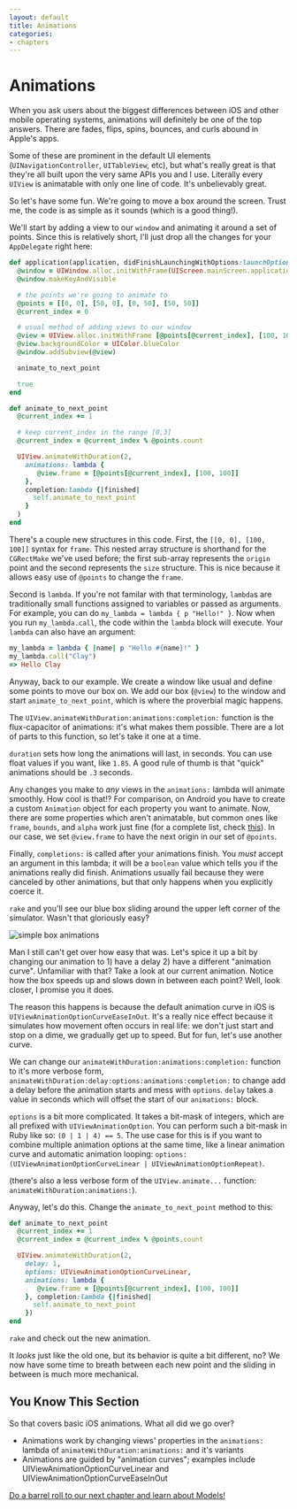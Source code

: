 ```yaml
---
layout: default
title: Animations
categories:
- chapters
---
```


# Animations

When you ask users about the biggest differences between iOS and other mobile operating systems, animations will definitely be one of the top answers. There are fades, flips, spins, bounces, and curls abound in Apple's apps.

Some of these are prominent in the default UI elements (`UINavigationController`, `UITableView`, etc), but what's really great is that they're all built upon the very same APIs you and I use. Literally every `UIView` is animatable with only one line of code. It's unbelievably great.

So let's have some fun. We're going to move a box around the screen. Trust me, the code is as simple as it sounds (which is a good thing!).

We'll start by adding a view to our `window` and animating it around a set of points. Since this is relatively short, I'll just drop all the changes for your `AppDelegate` right here:

```ruby
def application(application, didFinishLaunchingWithOptions:launchOptions)
  @window = UIWindow.alloc.initWithFrame(UIScreen.mainScreen.applicationFrame)
  @window.makeKeyAndVisible

  # the points we're going to animate to
  @points = [[0, 0], [50, 0], [0, 50], [50, 50]]
  @current_index = 0

  # usual method of adding views to our window
  @view = UIView.alloc.initWithFrame [@points[@current_index], [100, 100]]
  @view.backgroundColor = UIColor.blueColor
  @window.addSubview(@view)

  animate_to_next_point

  true
end

def animate_to_next_point
  @current_index += 1

  # keep current_index in the range [0,3]
  @current_index = @current_index % @points.count

  UIView.animateWithDuration(2,
    animations: lambda {
       @view.frame = [@points[@current_index], [100, 100]]
    },
    completion:lambda {|finished|
      self.animate_to_next_point
    }
  )
end
```

There's a couple new structures in this code. First, the `[[0, 0], [100, 100]]` syntax for `frame`. This nested array structure is shorthand for the `CGRectMake` we've used before; the first sub-array represents the `origin` point and the second represents the `size` structure. This is nice because it allows easy use of `@points` to change the `frame`.

Second is `lambda`. If you're not familar with that terminology, `lambda`s are traditionally small functions assigned to variables or passed as arguments. For example, you can do `my_lambda = lambda { p "Hello!" }`. Now when you run `my_lambda.call`, the code within the `lambda` block will execute. Your `lambda` can also have an argument:

```ruby
my_lambda = lambda { |name| p "Hello #{name}!" }
my_lambda.call("Clay")
=> Hello Clay
```

Anyway, back to our example. We create a window like usual and define some points to move our box on. We add our box (`@view`) to the window and start `animate_to_next_point`, which is where the proverbial magic happens.

The `UIView.animateWithDuration:animations:completion:` function is the flux-capacitor of animations: it's what makes them possible. There are a lot of parts to this function, so let's take it one at a time.

`duration` sets how long the animations will last, in seconds. You can use float values if you want, like `1.85`. A good rule of thumb is that "quick" animations should be `.3` seconds.

Any changes you make to *any* views in the `animations:` lambda will animate smoothly. How cool is that!? For comparison, on Android you have to create a custom `Animation` object for each property you want to animate. Now, there are some properties which aren't animatable, but common ones like `frame`, `bounds`, and `alpha` work just fine (for a complete list, check [this][1]). In our case, we set `@view.frame` to have the next origin in our set of `@points`.

Finally, `completions:` is called after your animations finish. You *must* accept an argument in this lambda; it will be a `boolean` value which tells you if the animations really did finish. Animations usually fail because they were canceled by other animations, but that only happens when you explicitly coerce it.

`rake` and you'll see our blue box sliding around the upper left corner of the simulator. Wasn't that gloriously easy?

![simple box animations](images/1.png)

Man I still can't get over how easy that was. Let's spice it up a bit by changing our animation to 1) have a delay 2) have a different "animation curve". Unfamiliar with that? Take a look at our current animation. Notice how the box speeds up and slows down in between each point? Well, look closer, I promise you it does.

The reason this happens is because the default animation curve in iOS is `UIViewAnimationOptionCurveEaseInOut`. It's a really nice effect because it simulates how movement often occurs in real life: we don't just start and stop on a dime, we gradually get up to speed. But for fun, let's use another curve.

We can change our `animateWithDuration:animations:completion:` function to it's more verbose form, `animateWithDuration:delay:options:animations:completion:` to change add a delay before the animation starts and mess with `options`. `delay` takes a value in seconds which will offset the start of our `animations:` block.

`options` is a bit more complicated. It takes a bit-mask of integers, which are all prefixed with `UIViewAnimationOption`. You can perform such a bit-mask in Ruby like so: `(0 | 1 | 4) == 5`. The use case for this is if you want to combine multiple animation options at the same time, like a linear animation curve and automatic animation looping: `options: (UIViewAnimationOptionCurveLinear | UIViewAnimationOptionRepeat)`.

(there's also a less verbose form of the `UIView.animate...` function: `animateWithDuration:animations:`).

Anyway, let's do this. Change the `animate_to_next_point` method to this:

```ruby
def animate_to_next_point
  @current_index += 1
  @current_index = @current_index % @points.count

  UIView.animateWithDuration(2,
    delay: 1,
    options: UIViewAnimationOptionCurveLinear,
    animations: lambda {
       @view.frame = [@points[@current_index], [100, 100]]
    }, completion:lambda {|finished|
      self.animate_to_next_point
    })
end
```

`rake` and check out the new animation.

It *looks* just like the old one, but its behavior is quite a bit different, no? We now have some time to breath between each new point and the sliding in between is much more mechanical.

## You Know This Section

So that covers basic iOS animations. What all did we go over?

- Animations work by changing views' properties in the `animations:` lambda of `animateWithDuration:animations:` and it's variants
- Animations are guided by "animation curves"; examples include UIViewAnimationOptionCurveLinear and UIViewAnimationOptionCurveEaseInOut

[Do a barrel roll to our next chapter and learn about Models!](/7-models)

[1]: http://developer.apple.com/library/ios/#documentation/uikit/reference/uiview_class/uiview/uiview.html#Overview_section